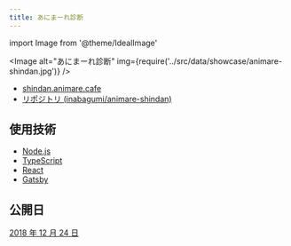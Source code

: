 ```yaml
---
title: あにまーれ診断
---
```


import Image from '@theme/IdealImage'

<Image alt="あにまーれ診断" img={require('../src/data/showcase/animare-shindan.jpg')} />

- [shindan.animare.cafe](https://shindan.animare.cafe/)
- [リポジトリ (inabagumi/animare-shindan)](https://github.com/inabagumi/animare-shindan)

## 使用技術

- [Node.js](https://nodejs.org/ja/)
- [TypeScript](https://www.typescriptlang.org/)
- [React](https://reactjs.org/)
- [Gatsby](https://www.gatsbyjs.org/)

## 公開日

[2018 年 12 月 24 日](https://twitter.com/ykzts/status/1076925017240231937)
